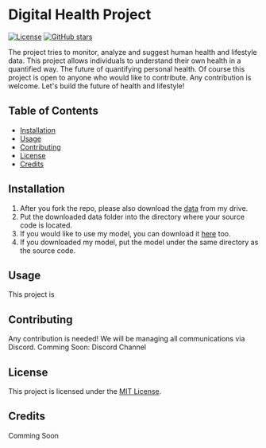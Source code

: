 # Digital Health Project

[![License](https://img.shields.io/badge/License-MIT-blue.svg)](https://opensource.org/licenses/MIT)
[![GitHub stars](https://img.shields.io/github/stars/yourusername/yourproject.svg)](https://github.com/yourusername/yourproject/stargazers)

The project tries to monitor, analyze and suggest human health and lifestyle data. This project allows individuals to understand their own health in a quantified way. The future of quantifying personal health. Of course this project is open to anyone who would like to contribute. Any contribution is welcome. Let's build the future of health and lifestyle!


## Table of Contents

- [Installation](#installation)
- [Usage](#usage)
- [Contributing](#contributing)
- [License](#license)
- [Credits](#credits)

## Installation

1. After you fork the repo, please also download the [data](https://drive.google.com/file/d/1kJKTkHyc9rYIilN2Mvtk3IsABk7uvHoF/view?usp=drive_link) from my drive.
2. Put the downloaded data folder into the directory where your source code is located.
3. If you would like to use my model, you can download it [here](https://drive.google.com/file/d/1OI7ACwewcBvN1daJTsd9hWcZujiGlLzE/view?usp=drive_link) too.
4. If you downloaded my model, put the model under the same directory as the source code.


## Usage

This project is 

## Contributing

Any contribution is needed! We will be managing all communications via Discord.
Comming Soon: Discord Channel

## License

This project is licensed under the [MIT License](LICENSE).

## Credits

Comming Soon
